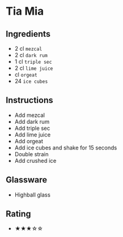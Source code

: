 # Tia Mia

## Ingredients
- 2 cl `mezcal`
- 2 cl `dark rum`
- 1 cl `triple sec`
- 2 cl `lime juice`
-  cl `orgeat`
- 24 `ice cubes`

## Instructions
- Add mezcal
- Add dark rum
- Add triple sec
- Add lime juice
- Add orgeat
- Add ice cubes and shake for 15 seconds
- Double strain
- Add crushed ice

## Glassware
- Highball glass

## Rating
- ★★★☆☆